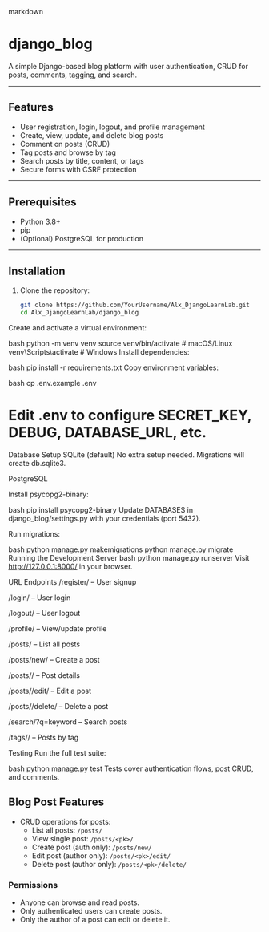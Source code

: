 markdown
# django_blog

A simple Django-based blog platform with user authentication, CRUD for posts, comments, tagging, and search.

---

## Features

- User registration, login, logout, and profile management  
- Create, view, update, and delete blog posts  
- Comment on posts (CRUD)  
- Tag posts and browse by tag  
- Search posts by title, content, or tags  
- Secure forms with CSRF protection  

---

## Prerequisites

- Python 3.8+  
- pip  
- (Optional) PostgreSQL for production  

---

## Installation

1. Clone the repository:  
   ```bash
   git clone https://github.com/YourUsername/Alx_DjangoLearnLab.git
   cd Alx_DjangoLearnLab/django_blog
Create and activate a virtual environment:

bash
python -m venv venv
source venv/bin/activate      # macOS/Linux
venv\Scripts\activate         # Windows
Install dependencies:

bash
pip install -r requirements.txt
Copy environment variables:

bash
cp .env.example .env
# Edit .env to configure SECRET_KEY, DEBUG, DATABASE_URL, etc.
Database Setup
SQLite (default) No extra setup needed. Migrations will create db.sqlite3.

PostgreSQL

Install psycopg2-binary:

bash
pip install psycopg2-binary
Update DATABASES in django_blog/settings.py with your credentials (port 5432).

Run migrations:

bash
python manage.py makemigrations
python manage.py migrate
Running the Development Server
bash
python manage.py runserver
Visit http://127.0.0.1:8000/ in your browser.

URL Endpoints
/register/ – User signup

/login/ – User login

/logout/ – User logout

/profile/ – View/update profile

/posts/ – List all posts

/posts/new/ – Create a post

/posts/<pk>/ – Post details

/posts/<pk>/edit/ – Edit a post

/posts/<pk>/delete/ – Delete a post

/search/?q=keyword – Search posts

/tags/<tag>/ – Posts by tag

Testing
Run the full test suite:

bash
python manage.py test
Tests cover authentication flows, post CRUD, and comments.

## Blog Post Features

- CRUD operations for posts:
  - List all posts: `/posts/`
  - View single post: `/posts/<pk>/`
  - Create post (auth only): `/posts/new/`
  - Edit post (author only): `/posts/<pk>/edit/`
  - Delete post (author only): `/posts/<pk>/delete/`

### Permissions

- Anyone can browse and read posts.
- Only authenticated users can create posts.
- Only the author of a post can edit or delete it.
